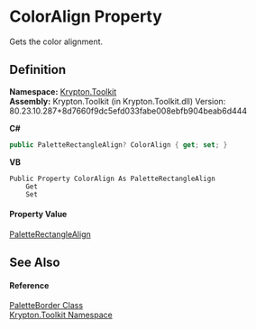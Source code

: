 # ColorAlign Property


Gets the color alignment.



## Definition
**Namespace:** <a href="79d2eac2-21f4-54ff-7552-b20c33c30600.md">Krypton.Toolkit</a>  
**Assembly:** Krypton.Toolkit (in Krypton.Toolkit.dll) Version: 80.23.10.287+8d7660f9dc5efd033fabe008ebfb904beab6d444

**C#**
``` C#
public PaletteRectangleAlign? ColorAlign { get; set; }
```
**VB**
``` VB
Public Property ColorAlign As PaletteRectangleAlign
	Get
	Set
```



#### Property Value
<a href="a08dda3c-812d-0f91-9954-af55a04393ca.md">PaletteRectangleAlign</a>

## See Also


#### Reference
<a href="58309837-6402-8fdf-d9e1-eeab3ebd89bb.md">PaletteBorder Class</a>  
<a href="79d2eac2-21f4-54ff-7552-b20c33c30600.md">Krypton.Toolkit Namespace</a>  
